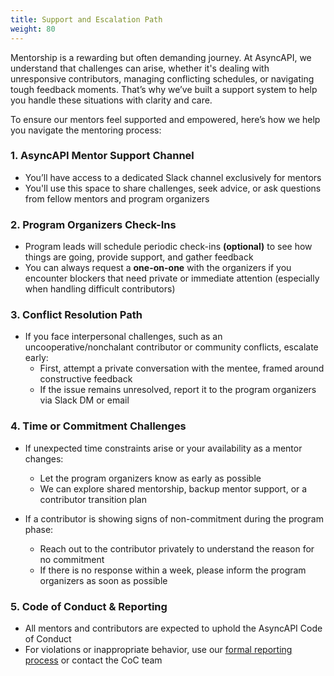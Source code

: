 ```yaml
---
title: Support and Escalation Path
weight: 80
---
```


Mentorship is a rewarding but often demanding journey. At AsyncAPI, we understand that challenges can arise, whether it's dealing with unresponsive contributors, managing conflicting schedules, or navigating tough feedback moments. That’s why we’ve built a support system to help you handle these situations with clarity and care.

To ensure our mentors feel supported and empowered, here’s how we help you navigate the mentoring process:

### 1. AsyncAPI Mentor Support Channel

 - You’ll have access to a dedicated Slack channel exclusively for mentors
 - You'll use this space to share challenges, seek advice, or ask questions from fellow mentors and program organizers

### 2. Program Organizers Check-Ins

 - Program leads will schedule periodic check-ins **(optional)** to see how things are going, provide support, and gather feedback
 - You can always request a **one-on-one** with the organizers if you encounter blockers that need private or immediate attention (especially when handling difficult contributors)

### 3. Conflict Resolution Path

 - If you face interpersonal challenges, such as an uncooperative/nonchalant contributor or community conflicts, escalate early:
    - First, attempt a private conversation with the mentee, framed around constructive feedback
    - If the issue remains unresolved, report it to the program organizers via Slack DM or email

### 4. Time or Commitment Challenges

 - If unexpected time constraints arise or your availability as a mentor changes:
    - Let the program organizers know as early as possible
    - We can explore shared mentorship, backup mentor support, or a contributor transition plan

 - If a contributor is showing signs of non-commitment during the program phase:
    - Reach out to the contributor privately to understand the reason for no commitment
    - If there is no response within a week, please inform the program organizers as soon as possible 

### 5. Code of Conduct & Reporting
 - All mentors and contributors are expected to uphold the AsyncAPI Code of Conduct
 - For violations or inappropriate behavior, use our [formal reporting process](https://github.com/asyncapi/community/blob/master/code_of_conduct/coc-incident-resolution-procedures.md) or contact the CoC team